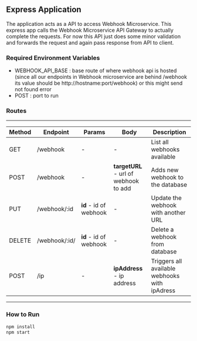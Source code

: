 ## Express Application

The application acts as a API to access Webhook Microservice.
This express app calls the Webhook Microservice API Gateway to actually complete the requests. For now this API just does some minor validation and forwards the request and again pass response from API to client.

### Required Environment Variables

- WEBHOOK_API_BASE : base route of where webhook api is hosted (since all our endpoints in Webhook microservice are behind /webhook its value should be http://hostname:port/webhook) or this might send not found error
- POST : port to run

### Routes

---

| Method | Endpoint      | Params                 | Body                                  | Description                                   |
| ------ | ------------- | ---------------------- | ------------------------------------- | --------------------------------------------- |
| GET    | /webhook      | -                      | -                                     | List all webhooks available                   |
| POST   | /webhook      | -                      | **targetURL** - url of webhook to add | Adds new webhook to the database              |
| PUT    | /webhook/:id  | **id** - id of webhook | -                                     | Update the webhook with another URL           |
| DELETE | /webhook/:id/ | **id** - id of webhook | -                                     | Delete a webhook from database                |
| POST   | /ip           | -                      | **ipAddress** - ip address            | Triggers all available webhooks with ipAdress |

---

### How to Run

```sh
npm install
npm start
```
